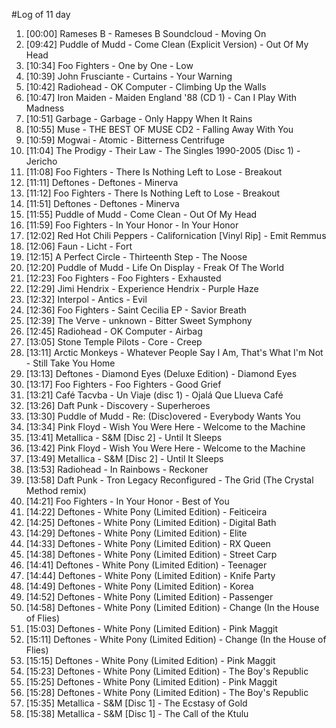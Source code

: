 #Log of 11 day

1. [00:00] Rameses B - Rameses B Soundcloud - Moving On
1. [09:42] Puddle of Mudd - Come Clean (Explicit Version) - Out Of My Head
1. [10:34] Foo Fighters - One by One - Low
1. [10:39] John Frusciante - Curtains - Your Warning
1. [10:42] Radiohead - OK Computer - Climbing Up the Walls
1. [10:47] Iron Maiden - Maiden England '88 (CD 1) - Can I Play With Madness
1. [10:51] Garbage - Garbage - Only Happy When It Rains
1. [10:55] Muse - THE BEST OF MUSE CD2 - Falling Away With You
1. [10:59] Mogwai - Atomic - Bitterness Centrifuge
1. [11:04] The Prodigy - Their Law - The Singles 1990-2005 (Disc 1) - Jericho
1. [11:08] Foo Fighters - There Is Nothing Left to Lose - Breakout
1. [11:11] Deftones - Deftones - Minerva
1. [11:12] Foo Fighters - There Is Nothing Left to Lose - Breakout
1. [11:51] Deftones - Deftones - Minerva
1. [11:55] Puddle of Mudd - Come Clean - Out Of My Head
1. [11:59] Foo Fighters - In Your Honor - In Your Honor
1. [12:02] Red Hot Chili Peppers - Californication [Vinyl Rip] - Emit Remmus
1. [12:06] Faun - Licht - Fort
1. [12:15] A Perfect Circle - Thirteenth Step - The Noose
1. [12:20] Puddle of Mudd - Life On Display - Freak Of The World
1. [12:23] Foo Fighters - Foo Fighters - Exhausted
1. [12:29] Jimi Hendrix - Experience Hendrix - Purple Haze
1. [12:32] Interpol - Antics - Evil
1. [12:36] Foo Fighters - Saint Cecilia EP - Savior Breath
1. [12:39] The Verve - unknown - Bitter Sweet Symphony
1. [12:45] Radiohead - OK Computer - Airbag
1. [13:05] Stone Temple Pilots - Core - Creep
1. [13:11] Arctic Monkeys - Whatever People Say I Am, That's What I'm Not - Still Take You Home
1. [13:13] Deftones - Diamond Eyes (Deluxe Edition) - Diamond Eyes
1. [13:17] Foo Fighters - Foo Fighters - Good Grief
1. [13:21] Café Tacvba - Un Viaje (disc 1) - Ojalá Que Llueva Café
1. [13:26] Daft Punk - Discovery - Superheroes
1. [13:30] Puddle of Mudd - Re: (Disc)overed - Everybody Wants You
1. [13:34] Pink Floyd - Wish You Were Here - Welcome to the Machine
1. [13:41] Metallica - S&M [Disc 2] - Until It Sleeps
1. [13:42] Pink Floyd - Wish You Were Here - Welcome to the Machine
1. [13:49] Metallica - S&M [Disc 2] - Until It Sleeps
1. [13:53] Radiohead - In Rainbows - Reckoner
1. [13:58] Daft Punk - Tron Legacy Reconfigured - The Grid (The Crystal Method remix)
1. [14:21] Foo Fighters - In Your Honor - Best of You
1. [14:22] Deftones - White Pony (Limited Edition) - Feiticeira
1. [14:25] Deftones - White Pony (Limited Edition) - Digital Bath
1. [14:29] Deftones - White Pony (Limited Edition) - Elite
1. [14:33] Deftones - White Pony (Limited Edition) - RX Queen
1. [14:38] Deftones - White Pony (Limited Edition) - Street Carp
1. [14:41] Deftones - White Pony (Limited Edition) - Teenager
1. [14:44] Deftones - White Pony (Limited Edition) - Knife Party
1. [14:49] Deftones - White Pony (Limited Edition) - Korea
1. [14:52] Deftones - White Pony (Limited Edition) - Passenger
1. [14:58] Deftones - White Pony (Limited Edition) - Change (In the House of Flies)
1. [15:03] Deftones - White Pony (Limited Edition) - Pink Maggit
1. [15:11] Deftones - White Pony (Limited Edition) - Change (In the House of Flies)
1. [15:15] Deftones - White Pony (Limited Edition) - Pink Maggit
1. [15:23] Deftones - White Pony (Limited Edition) - The Boy's Republic
1. [15:25] Deftones - White Pony (Limited Edition) - Pink Maggit
1. [15:28] Deftones - White Pony (Limited Edition) - The Boy's Republic
1. [15:35] Metallica - S&M [Disc 1] - The Ecstasy of Gold
1. [15:38] Metallica - S&M [Disc 1] - The Call of the Ktulu

